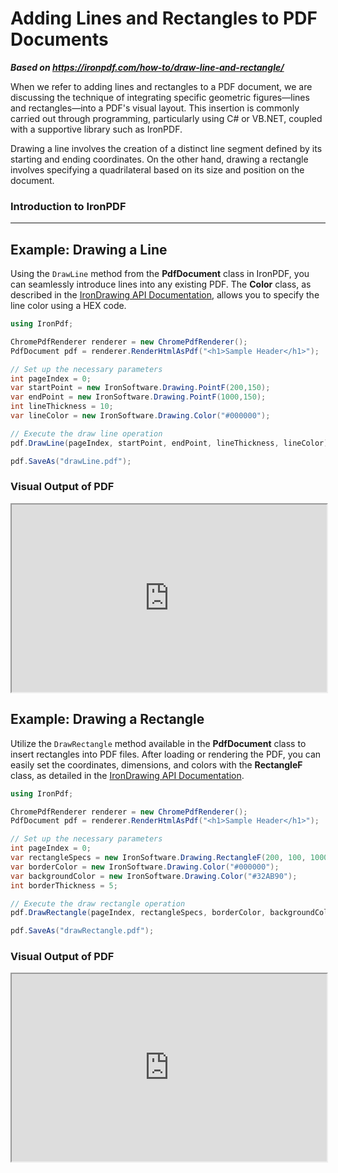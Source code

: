 # Adding Lines and Rectangles to PDF Documents

***Based on <https://ironpdf.com/how-to/draw-line-and-rectangle/>***


When we refer to adding lines and rectangles to a PDF document, we are discussing the technique of integrating specific geometric figures—lines and rectangles—into a PDF's visual layout. This insertion is commonly carried out through programming, particularly using C# or VB.NET, coupled with a supportive library such as IronPDF.

Drawing a line involves the creation of a distinct line segment defined by its starting and ending coordinates. On the other hand, drawing a rectangle involves specifying a quadrilateral based on its size and position on the document.

<h3>Introduction to IronPDF</h3>

--------------------------------------

## Example: Drawing a Line

Using the `DrawLine` method from the **PdfDocument** class in IronPDF, you can seamlessly introduce lines into any existing PDF. The **Color** class, as described in the [IronDrawing API Documentation](https://ironsoftware.com/open-source/csharp/drawing/docs/), allows you to specify the line color using a HEX code.

```cs
using IronPdf;

ChromePdfRenderer renderer = new ChromePdfRenderer();
PdfDocument pdf = renderer.RenderHtmlAsPdf("<h1>Sample Header</h1>");

// Set up the necessary parameters
int pageIndex = 0;
var startPoint = new IronSoftware.Drawing.PointF(200,150);
var endPoint = new IronSoftware.Drawing.PointF(1000,150);
int lineThickness = 10;
var lineColor = new IronSoftware.Drawing.Color("#000000");

// Execute the draw line operation
pdf.DrawLine(pageIndex, startPoint, endPoint, lineThickness, lineColor);

pdf.SaveAs("drawLine.pdf");
```

### Visual Output of PDF

<iframe loading="lazy" src="https://ironpdf.com/static-assets/pdf/how-to/draw-line-and-rectangle/drawLine.pdf" width="100%" height="300px">
</iframe>

## Example: Drawing a Rectangle

Utilize the `DrawRectangle` method available in the **PdfDocument** class to insert rectangles into PDF files. After loading or rendering the PDF, you can easily set the coordinates, dimensions, and colors with the **RectangleF** class, as detailed in the [IronDrawing API Documentation](https://ironsoftware.com/open-source/csharp/drawing/docs/).

```cs
using IronPdf;

ChromePdfRenderer renderer = new ChromePdfRenderer();
PdfDocument pdf = renderer.RenderHtmlAsPdf("<h1>Sample Header</h1>");

// Set up the necessary parameters
int pageIndex = 0;
var rectangleSpecs = new IronSoftware.Drawing.RectangleF(200, 100, 1000, 100);
var borderColor = new IronSoftware.Drawing.Color("#000000");
var backgroundColor = new IronSoftware.Drawing.Color("#32AB90");
int borderThickness = 5;

// Execute the draw rectangle operation
pdf.DrawRectangle(pageIndex, rectangleSpecs, borderColor, backgroundColor, borderThickness);

pdf.SaveAs("drawRectangle.pdf");
```

### Visual Output of PDF

<iframe loading="lazy" src="https://ironpdf.com/static-assets/pdf/how-to/draw-line-and-rectangle/drawRectangle.pdf" width="100%" height="300px">
</iframe>